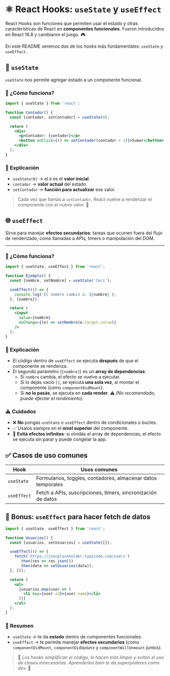 # ⚛️ React Hooks: `useState` y `useEffect`

React Hooks son funciones que permiten usar el estado y otras características de React en **componentes funcionales**. Fueron introducidos en React 16.8 y cambiaron el juego. 🎮

En este README veremos dos de los hooks más fundamentales: `useState` y `useEffect`.

## 🔁 `useState`

`useState` nos permite agregar estado a un componente funcional.

### 🧠 ¿Cómo funciona?

```jsx
import { useState } from 'react';

function Contador() {
  const [contador, setContador] = useState(0);

  return (
    <div>
      <p>Contador: {contador}</p>
      <button onClick={() => setContador(contador + 1)}>Sumar</button>
    </div>
  );
}
```

### 🧩 Explicación

- `useState(0)` → el `0` es el **valor inicial**.
- `contador` → **valor actual** del estado.
- `setContador` → **función para actualizar** ese valor.

> Cada vez que llamás a `setContador`, React vuelve a renderizar el componente con el nuevo valor. 🔄

## 🌐 `useEffect`

Sirve para manejar **efectos secundarios**: tareas que ocurren fuera del flujo de renderizado, como llamadas a APIs, timers o manipulación del DOM.

---

### 🧠 ¿Cómo funciona?

```jsx
import { useState, useEffect } from 'react';

function Ejemplo() {
  const [nombre, setNombre] = useState('Ceci');

  useEffect(() => {
    console.log(`El nombre cambió a: ${nombre}`);
  }, [nombre]);

  return (
    <input 
      value={nombre} 
      onChange={(e) => setNombre(e.target.value)} 
    />
  );
}
```

### 🧩 Explicación

- El código dentro de `useEffect` se ejecuta **después** de que el componente se renderiza.
- El segundo parámetro (`[nombre]`) es un **array de dependencias**:
  - Si `nombre` cambia, el efecto se vuelve a ejecutar.
  - Si lo dejás vacío `[]`, se ejecuta **una sola vez**, al montar el componente (como `componentDidMount`).
  - Si **no lo pasás**, se ejecuta en **cada render**. ⚠️ *(No recomendado, puede afectar el rendimiento).*


### ⚠️ Cuidados

- ❌ **No** pongas `useState` o `useEffect` dentro de condicionales o bucles.
- ✅ Usalos siempre en el **nivel superior** del componente.
- 🧨 **Evitá efectos infinitos**: si olvidás el array de dependencias, el efecto se ejecuta sin parar y puede congelar la app.


## ✅ Casos de uso comunes

| Hook        | Usos comunes                                                      |
|-------------|-------------------------------------------------------------------|
| `useState`  | Formularios, toggles, contadores, almacenar datos temporales      |
| `useEffect` | Fetch a APIs, suscripciones, timers, sincronización de datos      |


## 🧪 Bonus: `useEffect` para hacer fetch de datos

```jsx
import { useState, useEffect } from 'react';

function Usuarios() {
  const [usuarios, setUsuarios] = useState([]);

  useEffect(() => {
    fetch('https://jsonplaceholder.typicode.com/users')
      .then(res => res.json())
      .then(data => setUsuarios(data));
  }, []);

  return (
    <ul>
      {usuarios.map(user => (
        <li key={user.id}>{user.name}</li>
      ))}
    </ul>
  );
}
```

### 🧠 Resumen

- `useState` → te da **estado** dentro de componentes funcionales.
- `useEffect` → te permite manejar **efectos secundarios** (como `componentDidMount`, `componentDidUpdate` y `componentWillUnmount` juntos).


> 📌 *Los hooks simplifican el código, lo hacen más limpio y evitan el uso de clases innecesarias. Aprenderlos bien te da superpoderes como dev.* 🚀
